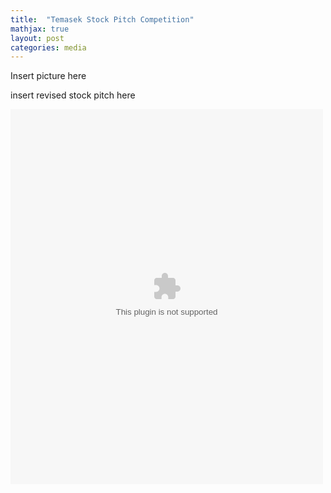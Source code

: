 ```yaml
---
title:  "Temasek Stock Pitch Competition"
mathjax: true
layout: post
categories: media
---
```


Insert picture here

insert revised stock pitch here

<embed src="Stock Pitch_Coinbase.doc" type="application/msword" width="500" height="600">

